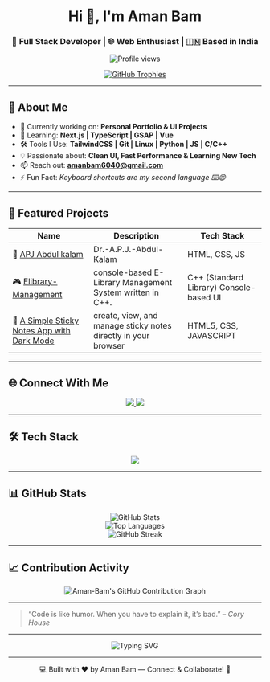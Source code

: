 <h1 align="center">Hi 👋, I'm Aman Bam</h1>
<h3 align="center">🚀 Full Stack Developer | 🌐 Web Enthusiast | 🇮🇳 Based in India</h3>

<p align="center">
  <img src="https://komarev.com/ghpvc/?username=Aman-Bam&label=Profile%20views&color=0e75b6&style=flat" alt="Profile views" />
</p>

<p align="center">
  <a href="https://github.com/ryo-ma/github-profile-trophy">
    <img src="https://github-profile-trophy.vercel.app/?username=Aman-Bam&theme=darkhub&row=1&column=7" alt="GitHub Trophies" />
  </a>
</p>

---

## 🚀 About Me

- 🔭 Currently working on: **Personal Portfolio & UI Projects**
- 🌱 Learning: **Next.js | TypeScript | GSAP | Vue**
- 🛠️ Tools I Use: **TailwindCSS | Git | Linux | Python | JS | C/C++**
- 💡 Passionate about: **Clean UI, Fast Performance & Learning New Tech**
- 📫 Reach out: **amanbam6040@gmail.com**
- ⚡ Fun Fact: *Keyboard shortcuts are my second language ⌨️😄*

---

## 📂 Featured Projects

| Name | Description | Tech Stack |
|------|-------------|------------|
| 🎨 [APJ Abdul kalam](https://github.com/Aman-Bam/Dr.-A.P.J.-Abdul-Kalam) | Dr.-A.P.J.-Abdul-Kalam| HTML, CSS, JS |
| 🎮 [Elibrary-Management](https://github.com/Aman-Bam/elibrary-management) | console-based E-Library Management System written in C++.|C++ (Standard Library) Console-based UI |
| 🧾 [A Simple Sticky Notes App with Dark Mode](https://github.com/Aman-Bam/A-Simple-Sticky-Notes-App-with-Dark-Mode) | create, view, and manage sticky notes directly in your browser | HTML5, CSS, JAVASCRIPT |

---

## 🌐 Connect With Me

<p align="center">
  <a href="https://www.linkedin.com/in/aman-bam-143761371" target="_blank">
    <img src="https://img.shields.io/badge/LinkedIn-blue?style=for-the-badge&logo=linkedin" />
  </a>
  <a href="https://instagram.com/amanbam__" target="_blank">
    <img src="https://img.shields.io/badge/Instagram-red?style=for-the-badge&logo=instagram" />
  </a>
</p>

---

## 🛠️ Tech Stack

<p align="center">
  <img src="https://skillicons.dev/icons?i=html,css,js,typescript,nextjs,vue,tailwind,react,python,c,cpp,git,linux" />
</p>

---

## 📊 GitHub Stats

<p align="center">
  <img src="https://github-readme-stats.vercel.app/api?username=Aman-Bam&show_icons=true&theme=tokyonight" alt="GitHub Stats" />
  <br/>
  <img src="https://github-readme-stats.vercel.app/api/top-langs/?username=Aman-Bam&layout=compact&theme=tokyonight" alt="Top Languages" />
  <br/>
  <img src="https://github-readme-streak-stats.herokuapp.com/?user=Aman-Bam&theme=dark" alt="GitHub Streak" />
</p>

---
## 📈 Contribution Activity

<p align="center">
  <img src="https://github-readme-activity-graph.vercel.app/graph?username=Aman-Bam&theme=github-compact" alt="Aman-Bam's GitHub Contribution Graph" />
</p>


---

> “Code is like humor. When you have to explain it, it’s bad.” – *Cory House*

---

<p align="center">
  <img src="https://readme-typing-svg.demolab.com?font=Fira+Code&size=22&pause=1000&center=true&width=435&lines=Let's+build+awesome+things+together!;Open+to+collaboration+and+internships+🚀" alt="Typing SVG" />
</p>

---

<p align="center">💻 Built with ❤️ by Aman Bam — Connect & Collaborate! 🚀</p>
